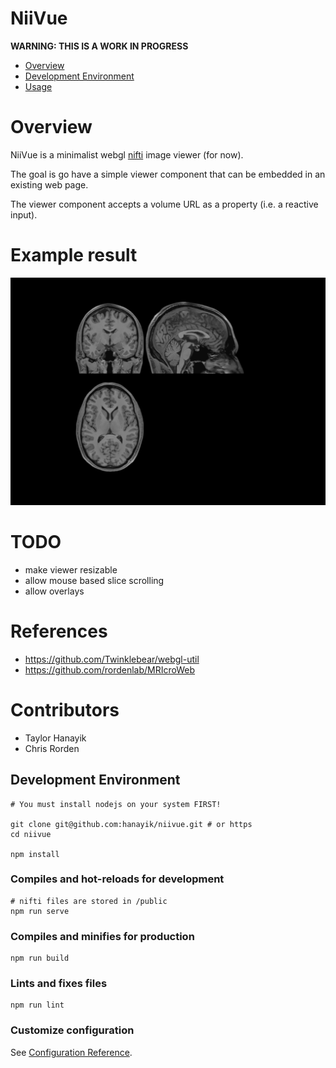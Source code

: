 # NiiVue

**WARNING: THIS IS A WORK IN PROGRESS**

- [Overview]()
- [Development Environment]()
- [Usage]()

# Overview

NiiVue is a minimalist webgl [nifti]() image viewer (for now). 

The goal is go have a simple viewer component that can be embedded in an existing web page.

The viewer component accepts a volume URL as a property (i.e. a reactive input).

# Example result

![example image](example.png)

# TODO

- make viewer resizable
- allow mouse based slice scrolling
- allow overlays

# References

- https://github.com/Twinklebear/webgl-util
- https://github.com/rordenlab/MRIcroWeb

# Contributors

- Taylor Hanayik
- Chris Rorden

## Development Environment
```
# You must install nodejs on your system FIRST!

git clone git@github.com:hanayik/niivue.git # or https
cd niivue

npm install
```

### Compiles and hot-reloads for development
```
# nifti files are stored in /public
npm run serve
```

### Compiles and minifies for production
```
npm run build
```

### Lints and fixes files
```
npm run lint
```

### Customize configuration
See [Configuration Reference](https://cli.vuejs.org/config/).
